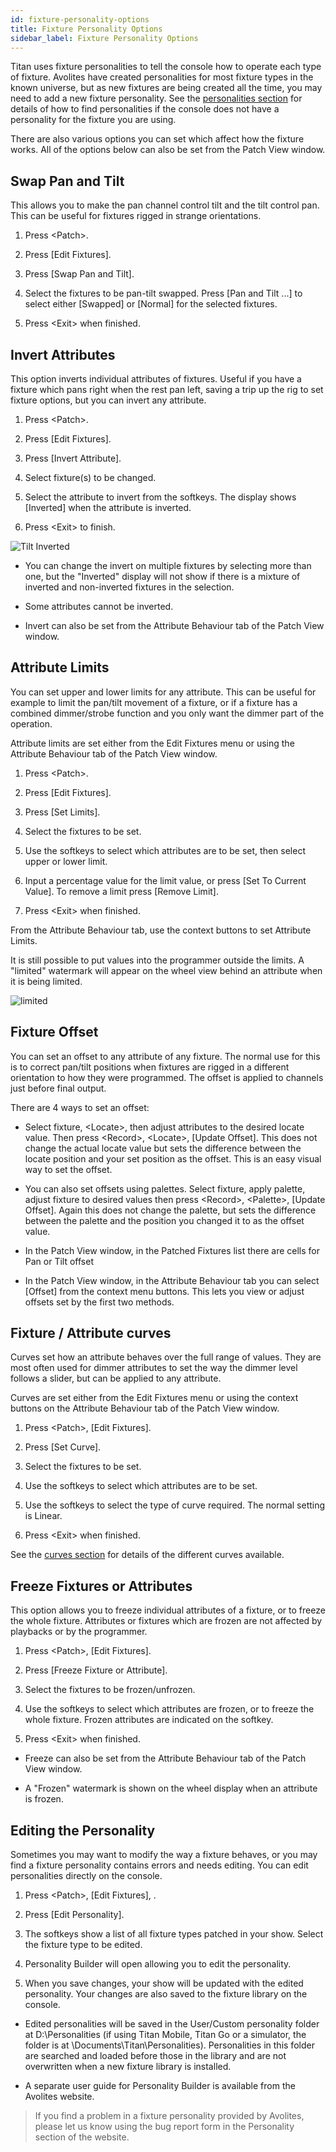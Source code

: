 ```yaml
---
id: fixture-personality-options
title: Fixture Personality Options
sidebar_label: Fixture Personality Options
---
```


Titan uses fixture personalities to tell the console how to operate each
type of fixture. Avolites have created personalities for most fixture types in 
the known universe, but as new fixtures are being created all the time, you may
need to add a new fixture personality. 
See the [personalities section](../fixture-personalities.md) for details of how to
find personalities if the console does not have a personality for the fixture you are using.

There are also various options you can set which affect how the fixture works.
All of the options below can also be set from the Patch View window.

Swap Pan and Tilt
-----------------

This allows you to make the pan channel control tilt and the tilt
control pan. This can be useful for fixtures rigged in strange
orientations.

1. Press \<Patch\>.

2. Press \[Edit Fixtures\].

3. Press \[Swap Pan and Tilt\].

4. Select the fixtures to be pan-tilt swapped. Press \[Pan and Tilt
...\] to select either \[Swapped\] or \[Normal\] for the selected
fixtures.

5. Press \<Exit\> when finished.

Invert Attributes
-----------------

This option inverts individual attributes of fixtures. Useful if you
have a fixture which pans right when the rest pan left, saving a trip up
the rig to set fixture options, but you can invert any attribute.

1. Press \<Patch\>.

2. Press \[Edit Fixtures\].

3. Press \[Invert Attribute\].

4. Select fixture(s) to be changed.

5. Select the attribute to invert from the softkeys. The display shows
\[Inverted\] when the attribute is inverted.

6. Press \<Exit\> to finish.

![Tilt Inverted](/docs/images/Tilt-Inverted.png)

-   You can change the invert on multiple fixtures by selecting more
    than one, but the "Inverted" display will not show if there is a
    mixture of inverted and non-inverted fixtures in the selection.

-   Some attributes cannot be inverted.

-   Invert can also be set from the Attribute Behaviour tab of the Patch
    View window.

Attribute Limits
----------------

You can set upper and lower limits for any attribute. This can be useful
for example to limit the pan/tilt movement of a fixture, or if a fixture
has a combined dimmer/strobe function and you only want the dimmer part
of the operation.

Attribute limits are set either from the Edit Fixtures menu or using the
Attribute Behaviour tab of the Patch View window.

1. Press \<Patch\>.

2. Press \[Edit Fixtures\].

3. Press \[Set Limits\].

4. Select the fixtures to be set.

5. Use the softkeys to select which attributes are to be set, then
select upper or lower limit.

6. Input a percentage value for the limit value, or press \[Set To
Current Value\]. To remove a limit press \[Remove Limit\].

7. Press \<Exit\> when finished.

From the Attribute Behaviour tab, use the context buttons to set
Attribute Limits.

It is still possible to put values into the programmer outside the
limits. A "limited" watermark will appear on the wheel view behind an
attribute when it is being limited.

![limited](/docs/images/Limited-Dimmer.png)

Fixture Offset
--------------

You can set an offset to any attribute of any fixture. The normal use
for this is to correct pan/tilt positions when fixtures are rigged in a
different orientation to how they were programmed. The offset is applied
to channels just before final output.

There are 4 ways to set an offset:

-   Select fixture, \<Locate\>, then adjust attributes to the desired
    locate value. Then press \<Record\>, \<Locate\>, \[Update Offset\].
    This does not change the actual locate value but sets the difference
    between the locate position and your set position as the offset.
    This is an easy visual way to set the offset.

-   You can also set offsets using palettes. Select fixture, apply
    palette, adjust fixture to desired values then press \<Record\>,
    \<Palette\>, \[Update Offset\]. Again this does not change the
    palette, but sets the difference between the palette and the
    position you changed it to as the offset value.

-   In the Patch View window, in the Patched Fixtures list there are
    cells for Pan or Tilt offset

-   In the Patch View window, in the Attribute Behaviour tab you can
    select \[Offset\] from the context menu buttons. This lets you view
    or adjust offsets set by the first two methods.

Fixture / Attribute curves
--------------------------

Curves set how an attribute behaves over the full range of values. They
are most often used for dimmer attributes to set the way the dimmer
level follows a slider, but can be applied to any attribute.

Curves are set either from the Edit Fixtures menu or using the context
buttons on the Attribute Behaviour tab of the Patch View window.

1. Press \<Patch\>, \[Edit Fixtures\].

2. Press \[Set Curve\].

3. Select the fixtures to be set.

4. Use the softkeys to select which attributes are to be set.

5. Use the softkeys to select the type of curve required. The normal
setting is Linear.

6. Press \<Exit\> when finished.

See the [curves section](../system-settings/curves.md) for details of the different curves
available.

Freeze Fixtures or Attributes
-----------------------------

This option allows you to freeze individual attributes of a fixture, or
to freeze the whole fixture. Attributes or fixtures which are frozen are
not affected by playbacks or by the programmer.

1. Press \<Patch\>, \[Edit Fixtures\].

2. Press \[Freeze Fixture or Attribute\].

3. Select the fixtures to be frozen/unfrozen.

4. Use the softkeys to select which attributes are frozen, or to freeze
the whole fixture. Frozen attributes are indicated on the softkey.

5. Press \<Exit\> when finished.

-   Freeze can also be set from the Attribute Behaviour tab of the Patch
    View window.

-   A "Frozen" watermark is shown on the wheel display when an attribute
    is frozen.

Editing the Personality
-----------------------

Sometimes you may want to modify the way a fixture behaves, or you may
find a fixture personality contains errors and needs editing. You can
edit personalities directly on the console.

1. Press \<Patch\>, \[Edit Fixtures\], .

2. Press \[Edit Personality\].

3. The softkeys show a list of all fixture types patched in your show.
Select the fixture type to be edited.

4. Personality Builder will open allowing you to edit the personality.

5. When you save changes, your show will be updated with the edited
personality. Your changes are also saved to the fixture library on the
console.

-   Edited personalities will be saved in the User/Custom personality
    folder at D:\\Personalities (if using Titan Mobile, Titan Go or a
    simulator, the folder is at \\Documents\\Titan\\Personalities).
    Personalities in this folder are searched and loaded before those in
    the library and are not overwritten when a new fixture library is
    installed.

-   A separate user guide for Personality Builder is available from the
    Avolites website.

> If you find a problem in a fixture personality provided by Avolites, please let us know using the bug report form in the Personality section of the website.
